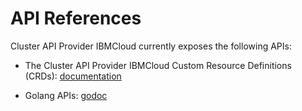 # API References

Cluster API Provider IBMCloud currently exposes the following APIs:

* The Cluster API Provider IBMCloud Custom Resource Definitions (CRDs): [documentation](https://doc.crds.dev/github.com/kubernetes-sigs/cluster-api-provider-ibmcloud)

* Golang APIs: [godoc](https://pkg.go.dev/sigs.k8s.io/cluster-api-provider-ibmcloud)
